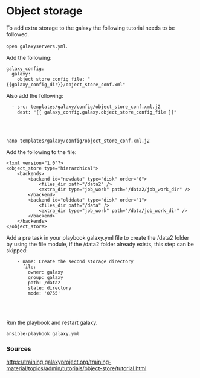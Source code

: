 # Object storage
To add extra storage to the galaxy the following tutorial needs to be followed. 

```open galaxyservers.yml```.


Add the following:
```
galaxy_config:
  galaxy:
    object_store_config_file: "{{galaxy_config_dir}}/object_store_conf.xml"
```

Also add the following: 
```galaxy_config_templates:
  - src: templates/galaxy/config/object_store_conf.xml.j2
    dest: "{{ galaxy_config.galaxy.object_store_config_file }}"
```
<br>
<br>

```nano templates/galaxy/config/object_store_conf.xml.j2``` 

Add the following to the file:
```
<?xml version="1.0"?>
<object_store type="hierarchical">
    <backends>
        <backend id="newdata" type="disk" order="0">
            <files_dir path="/data2" />
            <extra_dir type="job_work" path="/data2/job_work_dir" />
        </backend>
        <backend id="olddata" type="disk" order="1">
            <files_dir path="/data" />
            <extra_dir type="job_work" path="/data/job_work_dir" />
        </backend>
    </backends>
</object_store>
```

Add a pre task in your playbook galaxy.yml file to create the /data2 folder by using the file module, if the /data2 folder already exists, this step can be skipped:
```
    - name: Create the second storage directory
      file:
        owner: galaxy
        group: galaxy
        path: /data2
        state: directory
        mode: '0755'
```
<br>
<br>

Run the playbook and restart galaxy.
```
ansible-playbook galaxy.yml
```


### Sources
https://training.galaxyproject.org/training-material/topics/admin/tutorials/object-store/tutorial.html

